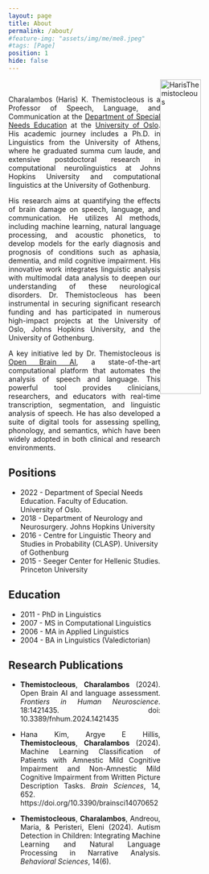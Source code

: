 ```yaml
---
layout: page
title: About
permalink: /about/
#feature-img: "assets/img/me/me8.jpeg"
#tags: [Page]
position: 1
hide: false
---
```


<img style="width: 40%; float: right;" src="{{base.url}}/assets/img/img_papers/me2.jpeg" alt=" HarisThemistocleous">
<br/>

<p style="text-align:justify">Charalambos (Haris) K. Themistocleous is a Professor of Speech, Language, and Communication at the <a href="https://www.uv.uio.no/isp/">Department of Special Needs Education</a> at the <a href="http://uio.no">University of Oslo</a>.  His academic journey includes a Ph.D. in Linguistics from the University of Athens, where he graduated summa cum laude, and extensive postdoctoral research in computational neurolinguistics at Johns Hopkins University and computational linguistics at the University of Gothenburg.</p>

<p style="text-align:justify">His research aims at quantifying the effects of brain damage on speech, language, and communication. He utilizes AI methods, including machine learning, natural language processing, and acoustic phonetics, to develop models for the early diagnosis and prognosis of conditions such as aphasia, dementia, and mild cognitive impairment. His innovative work integrates linguistic analysis with multimodal data analysis to deepen our understanding of these neurological disorders. Dr. Themistocleous has been instrumental in securing significant research funding and has participated in numerous high-impact projects at the University of Oslo, Johns Hopkins University, and the University of Gothenburg.</p>

<p style="text-align:justify">A key initiative led by Dr. Themistocleous is <a href="http://openbrainai.com">Open Brain AI</a>, a state-of-the-art computational platform that automates the analysis of speech and language. This powerful tool provides clinicians, researchers, and educators with real-time transcription, segmentation, and linguistic analysis of speech. He has also developed a suite of digital tools for assessing spelling, phonology, and semantics, which have been widely adopted in both clinical and research environments.</p>




## Positions
- 2022 - Department of Special Needs Education. Faculty of Education. University of Oslo.
- 2018 - Department of Neurology and Neurosurgery. Johns Hopkins University
- 2016 - Centre for Linguistic Theory and Studies in Probability (CLASP). University of Gothenburg
- 2015 - Seeger Center for Hellenic Studies. Princeton University

## Education
- 2011 - PhD in Linguistics
- 2007 - MS in Computational Linguistics
- 2006 - MA in Applied Linguistics
- 2004 - BA in Linguistics (Valedictorian)

## Research Publications
- <p style="text-align: justify;"><strong>Themistocleous</strong>, <strong>Charalambos</strong> (2024). 
                Open Brain AI and language assessment. <i>Frontiers in Human Neuroscience</i>. 18:1421435.
                doi: 10.3389/fnhum.2024.1421435</p>
- <p style="text-align: justify;">Hana Kim, Argye E Hillis, <strong>Themistocleous</strong>, <strong>Charalambos</strong> (2024). Machine Learning Classification of Patients with Amnestic Mild Cognitive Impairment and Non-Amnestic Mild Cognitive Impairment from Written Picture Description Tasks. <i>Brain Sciences</i>, 14, 652. https://doi.org/10.3390/brainsci14070652</p>
- <p style="text-align: justify;"><strong>Themistocleous</strong>, <strong>Charalambos</strong>, Andreou, Maria, & Peristeri, Eleni (2024). Autism Detection in Children: Integrating Machine Learning and Natural Language Processing in Narrative Analysis. <i>Behavioral Sciences</i>, 14(6).</p>
